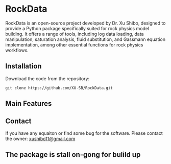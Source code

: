 # RockData
RockData is an open-source project developed by Dr. Xu Shibo, designed to provide a Python package specifically suited for rock physics model building. It offers a range of tools, including log data loading, data manipulation, saturation analysis, fluid substitution, and Gassmann equation implementation, among other essential functions for rock physics workflows.

## Installation
Download the code from the repository:

`git clone https://github.com/XU-SB/RockData.git`

## Main Features


## Contact
If you have any equaiton or find some bug for the software. Please contact the owner: xushibo11@gmail.com

## The package is stall on-gong for bulild up
